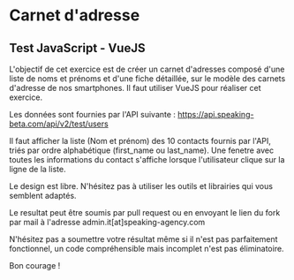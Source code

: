 # Carnet d'adresse
## Test JavaScript - VueJS

L'objectif de cet exercice est de créer un carnet d'adresses composé d'une liste de noms et prénoms et d'une fiche détaillée, sur le modèle des carnets d'adresse de nos smartphones. Il faut utiliser VueJS pour réaliser cet exercice.

Les données sont fournies par l'API suivante : https://api.speaking-beta.com/api/v2/test/users

Il faut afficher la liste (Nom et prénom) des 10 contacts fournis par l'API, triés par ordre alphabétique (first\_name ou last\_name). Une fenetre avec toutes les informations du contact s'affiche lorsque l'utilisateur clique sur la ligne de la liste.

Le design est libre. N'hésitez pas à utiliser les outils et librairies qui vous semblent adaptés.

Le resultat peut être soumis par pull request ou en envoyant le lien du fork par mail à l'adresse admin.it[at]speaking-agency.com

N'hésitez pas a soumettre votre résultat même si il n'est pas parfaitement fonctionnel, un code compréhensible mais incomplet n'est pas éliminatoire.

Bon courage !